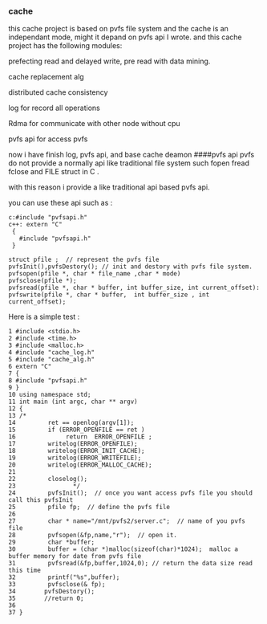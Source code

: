 ### cache
 this cache project is based on pvfs file system  and the cache is an independant mode, might it depand on pvfs api I wrote.
 and this cache project has the following modules:
 
 prefecting read and delayed write,  pre read with data mining.
 
 cache replacement alg  
 
 distributed cache consistency 
 
 log  for record all operations
 
 Rdma for communicate with other node without cpu
 
 pvfs api for access pvfs
 
 now i have finish log, pvfs api, and base cache deamon
####pvfs api
  pvfs do not provide a normally api like traditional file system such fopen fread fclose and FILE struct in C . 
  
  with this reason i provide a like traditional api based pvfs api. 
  
  you can use these api such as :
  
  ```
  c:#include "pvfsapi.h"
  c++: extern "C"
   {
     #include "pvfsapi.h"
   }
   
  struct pfile ;  // represent the pvfs file 
  pvfsInit(),pvfsDestory(); // init and destory with pvfs file system. 
  pvfsopen(pfile *, char * file_name ,char * mode)
  pvfsclose(pfile *);
  pvfsread(pfile *, char * buffer, int buffer_size, int current_offset):
  pvfswrite(pfile *, char * buffer,  int buffer_size , int current_offset);
  ```
  Here is a simple test :
  
  ```
  1 #include <stdio.h>
  2 #include <time.h>
  3 #include <malloc.h>
  4 #include "cache_log.h"
  5 #include "cache_alg.h"
  6 extern "C"
  7 {
  8 #include "pvfsapi.h"
  9 }
 10 using namespace std;
 11 int main (int argc, char ** argv)
 12 {
 13 /*
 14         ret == openlog(argv[1]);
 15         if (ERROR_OPENFILE == ret )
 16              return  ERROR_OPENFILE ;
 17         writelog(ERROR_OPENFILE);
 18         writelog(ERROR_INIT_CACHE);
 19         writelog(ERROR_WRITEFILE);
 20         writelog(ERROR_MALLOC_CACHE);
 21 
 22         closelog();
 23                */
 24         pvfsInit();  // once you want access pvfs file you should call this pvfsInit
 25         pfile fp;  // define the pvfs file
 26 
 27         char * name="/mnt/pvfs2/server.c";  // name of you pvfs file
 28         pvfsopen(&fp,name,"r");  // open it.
 29         char *buffer;  
 30         buffer = (char *)malloc(sizeof(char)*1024);  malloc a buffer memory for date from pvfs file
 31         pvfsread(&fp,buffer,1024,0); // return the data size read this time
 32         printf("%s",buffer);
 33         pvfsclose(& fp);
 34        pvfsDestory();
 35        //return 0;
 36 
 37 }
  ```
  
###
